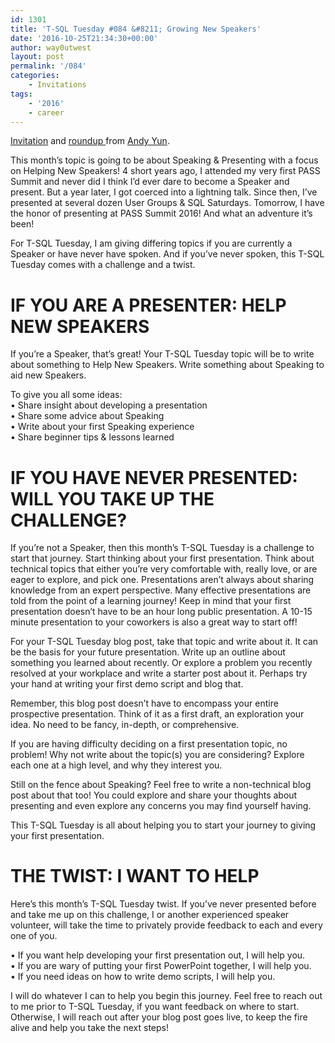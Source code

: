```yaml
---
id: 1301
title: 'T-SQL Tuesday #084 &#8211; Growing New Speakers'
date: '2016-10-25T21:34:30+00:00'
author: way0utwest
layout: post
permalink: '/084'
categories:
    - Invitations
tags:
    - '2016'
    - career
---
```


[Invitation](https://sqlbek.wordpress.com/2016/10/25/t-sql-tuesday-84-growing-new-speakers/) and [roundup ](https://sqlbek.wordpress.com/2016/11/15/t-sql-tuesday-84-growing-new-speakers-round-up/)from [Andy Yun](https://sqlbek.wordpress.com/).

This month’s topic is going to be about Speaking &amp; Presenting with a focus on Helping New Speakers! 4 short years ago, I attended my very first PASS Summit and never did I think I’d ever dare to become a Speaker and present. But a year later, I got coerced into a lightning talk. Since then, I’ve presented at several dozen User Groups &amp; SQL Saturdays. Tomorrow, I have the honor of presenting at PASS Summit 2016! And what an adventure it’s been!

For T-SQL Tuesday, I am giving differing topics if you are currently a Speaker or have never have spoken. And if you’ve never spoken, this T-SQL Tuesday comes with a challenge and a twist.

# **IF YOU ARE A PRESENTER: HELP NEW SPEAKERS**

If you’re a Speaker, that’s great! Your T-SQL Tuesday topic will be to write about something to Help New Speakers. Write something about Speaking to aid new Speakers.

To give you all some ideas:  
• Share insight about developing a presentation  
• Share some advice about Speaking  
• Write about your first Speaking experience  
• Share beginner tips &amp; lessons learned

# **IF YOU HAVE NEVER PRESENTED: WILL YOU TAKE UP THE CHALLENGE?**

If you’re not a Speaker, then this month’s T-SQL Tuesday is a challenge to start that journey. Start thinking about your first presentation. Think about technical topics that either you’re very comfortable with, really love, or are eager to explore, and pick one. Presentations aren’t always about sharing knowledge from an expert perspective. Many effective presentations are told from the point of a learning journey! Keep in mind that your first presentation doesn’t have to be an hour long public presentation. A 10-15 minute presentation to your coworkers is also a great way to start off!

For your T-SQL Tuesday blog post, take that topic and write about it. It can be the basis for your future presentation. Write up an outline about something you learned about recently. Or explore a problem you recently resolved at your workplace and write a starter post about it. Perhaps try your hand at writing your first demo script and blog that.

Remember, this blog post doesn’t have to encompass your entire prospective presentation. Think of it as a first draft, an exploration your idea. No need to be fancy, in-depth, or comprehensive.

If you are having difficulty deciding on a first presentation topic, no problem! Why not write about the topic(s) you are considering? Explore each one at a high level, and why they interest you.

Still on the fence about Speaking? Feel free to write a non-technical blog post about that too! You could explore and share your thoughts about presenting and even explore any concerns you may find yourself having.

This T-SQL Tuesday is all about helping you to start your journey to giving your first presentation.

# **THE TWIST: I WANT TO HELP**

Here’s this month’s T-SQL Tuesday twist. If you’ve never presented before and take me up on this challenge, I or another experienced speaker volunteer, will take the time to privately provide feedback to each and every one of you.

• If you want help developing your first presentation out, I will help you.  
• If you are wary of putting your first PowerPoint together, I will help you.  
• If you need ideas on how to write demo scripts, I will help you.

I will do whatever I can to help you begin this journey. Feel free to reach out to me prior to T-SQL Tuesday, if you want feedback on where to start. Otherwise, I will reach out after your blog post goes live, to keep the fire alive and help you take the next steps!
